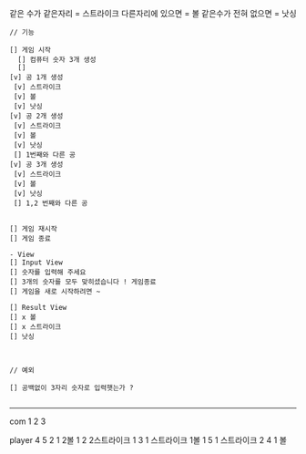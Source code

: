 

같은 수가 같은자리 = 스트라이크
다른자리에 있으면 = 볼
같은수가 전혀 없으면 = 낫싱

````
// 기능

[] 게임 시작
  [] 컴퓨터 숫자 3개 생성
  []
[v] 공 1개 생성
 [v] 스트라이크
 [v] 볼
 [v] 낫싱
[v] 공 2개 생성
 [v] 스트라이크 
 [v] 볼
 [v] 낫싱 
 [] 1번째와 다른 공
[v] 공 3개 생성
 [v] 스트라이크
 [v] 볼
 [v] 낫싱
 [] 1,2 번째와 다른 공


[] 게임 재시작
[] 게임 종료

- View
[] Input View
[] 숫자를 입력해 주세요
[] 3개의 숫자를 모두 맞히셨습니다 ! 게임종료
[] 게임을 새로 시작하려면 ~ 

[] Result View 
[] x 볼 
[] x 스트라이크
[] 낫싱



// 예외

[] 공백없이 3자리 숫자로 입력햇는가 ?
 
````

---------- 
com 1 2 3

player  4 5
        2 1 2볼
        1 2 2스트라이크
        1 3 1 스트라이크 1볼
        1 5 1 스트라이크
        2 4 1 볼

        